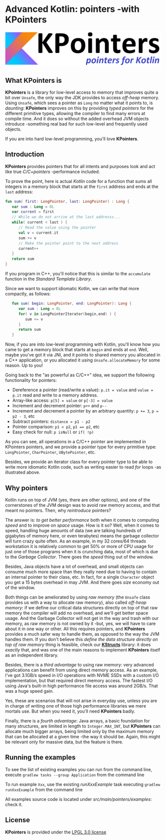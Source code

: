 # Advanced Kotlin: pointers -with KPointers

![KPointer pointers for Kotlin](README/headerImage.png)

## What KPointers is

**KPointers** is a library for low-level access to memory that improves quite a bit over ``Unsafe``, the only way the JDK provides to access _off-heap_ memory. Using ``Unsafe``, which sees a pointer as ``Long`` no matter what it points to, is _daunting_: **KPointers** improves on this by providing _typed pointers_ for the different primitive types, allowing the compiler to find many errors at compile time. And it does so without the added overhead JVM objects introduce -something real bad for such low-level and frequently used objects.

If you are into hard low-level programming, you'll love **KPointers**.

## Introduction

**KPointers** provides pointers that for all intents and purposes look and act like true _C/C+pointers_ -performance included.

To prove the point, here is actual  _Kotlin_ code for a function that sums all integers in a memory block that starts at the ``first`` address and ends at the ``last`` address:

``` Kotlin
fun sum( first: LongPointer, last: LongPointer) : Long {
   var sum : Long = 0L
   var current = first
   // While we do not arrive at the last addresss...
   while( current < last ) {
      // Read the value using the pointer
      val v = current.it
      sum += v
      // Make the pointer point to the next address
      current++
   }
   return sum
}
```

If you program in C++, you'll notice that this is similar to the ``accumulate`` function in the _Standard Template Library_.

Since we want to support idiomatic Kotlin, we can write that more compactly, as follows:

``` Kotlin
   fun sum( begin: LongPointer, end: LongPointer): Long {
      var sum : Long = 0L
      for( v in LongPointerIterator(begin,end) ) {
         sum += v
      }
      return sum
   }
```

Now, if you are into low-level programming with Kotlin, you'll know how you came to get a memory block that starts at ``begin`` and ends at ``end``. Well, maybe you've got it via JNI, and it points to shared memory you allocated in a C++ application, or you allocated it using ``Unsafe.allocateMemory`` for some reason. Up to you!

Going back to the "as powerful as C/C++" idea, we support the following functionality for pointers:

- Dereference a pointer (read/write a value): ``p.it = value`` and ``value = p.it`` read and write to a memory address.
- Array-like access: ``p[5] = value`` or ``p[-3] = value``
- Increment and decrement pointer: ``p++`` and ``p--``
- Increment and decrement a pointer by an arbitrary quantity: ``p += 3``, ``p = p2 - 3``, etc
- Subtract pointers: ``distance = p1 - p2``
- Pointer comparison: ``p1 < p2``, ``p1 == p2``, etc
- Easy check for null: ``p isNull`` or ``if( !p)``

As you can see, all operations in a C/C++ pointer are implemented in KPointers pointers, and we provide a pointer type for every primitive type: ``LongPointer``, ``CharPointer``, ``UBytePointer``, etc.

Besides, we provide an iterator class for every pointer type to be able to write more idiomatic Kotlin code, such as writing easier to read _for_ loops -as illustrated above.

## Why pointers

Kotlin runs on top of JVM (yes, there are other options), and one of the cornerstones of the JVM design was to avoid raw memory access, and that meant no pointers. Then, why _reintroduce_ pointers?

The answer is: _to get better performance_ both when it comes to computing _speed_ and to improve on _space_ usage. How is it so? Well, when it comes to speed, handling huge amounts of data (we are talking hundreds of gigabytes of memory here, or even terabytes) means the garbage collector will turn crazy quite often. As an example, in my 32 cores/64 threads workstation it is relatively common to get 50% or more of CPU usage for just one of those programs when it is crunching data, most of which is due to the _Garbage Collector_. There goes the _speed_ thing out of the window.

Besides, Java objects have a lot of overhead, and small objects can consume much more space than they really need due to having to contain an internal pointer to their class, etc. In fact, for a single ``Character`` object you get a 15 bytes overhead in may JVM. And there goes _size_ economy out of the window.

Both things can be ameliorated by using _raw memory_ (the ``Unsafe`` class provides us with a way to allocate raw memory), also called _off-heap memory_: if we define our critical data structures directly on top of that raw memory the compiler will add no overhead, and we'll get better space usage. And the Garbage Collector will not get in the way and trash with our memory, as raw memory is not owned by it -but, yes,  we will have to care about it in one way or other. All this requires pointers, and **KPointers** provides a much safer way to handle them, as opposed to the way the JVM handles them. If you don't believe this _define the data structure directly on top of raw memory_ thing is feasible, check our [**KStructs**](https://github.com/pagullo-soft-dev/kstructs) library: it does _exactly_ that, and was one of the main reasons to implement **KPointers** itself as an independent library.

Besides, there is a _third advantage_ to using raw memory: very advanced applications can benefit from using direct memory access. As an example, I've got 3.1GB/s speed in I/O operations with NVME SSDs with a custom I/O implementation, but that required direct memory access. The fastest I/O using Java's built-in high performance file access was around 2GB/s. That was a huge speed gain.

Yes, these are scenarios that will not arise in everyday use, unless you are in charge of writing one of those high performance libraries we mere mortals use. But when you need it, you'll need **KPointers** badly.

Finally, there is a _fourth advantage_: Java arrays, a basic foundation for many structures, are limited in length to ``Integer.MAX_INT``, but **KPointers** can allocate much bigger arrays, being limited only by the maximum memory that can be allocated at a given time -the way it should be. Again, this might be relevant only for massive data, but the feature is there.

## Running the examples

To see the list of existing examples you can run from the command line, execute ``gradlew tasks --group Application`` from the command line

To run example ``Xxx``, use the existing _runXxxExample_ task executing ``gradlew runXxxExample`` from the command line

All examples source code is located under _src/main/pointers/examples_: check it.

## License

**KPointers** is provided under the [LPGL 3.0 license](https://opensource.org/licenses/LGPL-3.0)
